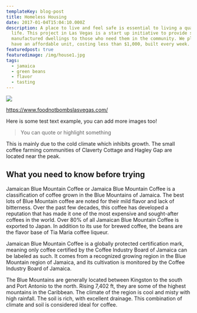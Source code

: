 ```yaml
---
templateKey: blog-post
title: Homeless Housing
date: 2017-01-04T15:04:10.000Z
description: A place to live and feel safe is essential to living a quality
  life. This project in Las Vegas is a start up initiative to provide small
  manufactured dwellings to those who need them in the community. We plan to
  have an affordable unit, costing less than $1,000, built every week.
featuredpost: true
featuredimage: /img/house1.jpg
tags:
  - jamaica
  - green beans
  - flavor
  - tasting
---
```

![](/img/house1.jpg)

<a href="https://www.foodnotbombslasvegas.com/">https://www.foodnotbombslasvegas.com/</a>

Here is some test text example, you can add more images too!

> You can quote or highlight something

This is mainly due to the cold climate which inhibits growth. The small coffee farming communities of Claverty Cottage and Hagley Gap are located near the peak.

## What you need to know before trying

Jamaican Blue Mountain Coffee or Jamaica Blue Mountain Coffee is a classification of coffee grown in the Blue Mountains of Jamaica. The best lots of Blue Mountain coffee are noted for their mild flavor and lack of bitterness. Over the past few decades, this coffee has developed a reputation that has made it one of the most expensive and sought-after coffees in the world. Over 80% of all Jamaican Blue Mountain Coffee is exported to Japan. In addition to its use for brewed coffee, the beans are the flavor base of Tia Maria coffee liqueur.

Jamaican Blue Mountain Coffee is a globally protected certification mark, meaning only coffee certified by the Coffee Industry Board of Jamaica can be labeled as such. It comes from a recognized growing region in the Blue Mountain region of Jamaica, and its cultivation is monitored by the Coffee Industry Board of Jamaica.

The Blue Mountains are generally located between Kingston to the south and Port Antonio to the north. Rising 7,402 ft, they are some of the highest mountains in the Caribbean. The climate of the region is cool and misty with high rainfall. The soil is rich, with excellent drainage. This combination of climate and soil is considered ideal for coffee.